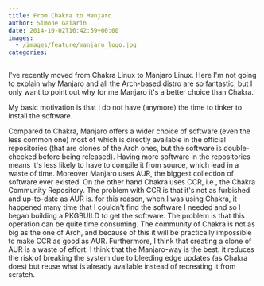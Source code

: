 ```yaml
---
title: From Chakra to Manjaro
author: Simone Gaiarin
date: 2014-10-02T16:42:59+00:00
images:
  - /images/feature/manjaro_logo.jpg
categories:
---
```

I've recently moved from Chakra Linux to Manjaro Linux. Here I'm not going to explain why Manjaro and all the Arch-based distro are so fantastic, but I only want to point out why for me Manjaro it's a better choice than Chakra.<!--more-->

My basic motivation is that I do not have (anymore) the time to tinker to install the software.

Compared to Chakra, Manjaro offers a wider choice of software (even the less common one) most of which is directly available in the official repositories (that are clones of the Arch ones, but the software is double-checked before being released). Having more software in the repositories means it's less likely to have to compile it from source, which lead in a waste of time. Moreover Manjaro uses AUR, the biggest collection of software ever existed. On the other hand Chakra uses CCR, i.e., the Chakra Community Repository. The problem with CCR is that it's not as furbished and up-to-date as AUR is. for this reason, when I was using Chakra, it happened many time that I couldn't find the software I needed and so I began building a PKGBUILD to get the software. The problem is that this operation can be quite time consuming. The community of Chakra is not as big as the one of Arch, and because of this it will be practically impossible to make CCR as good as AUR. Furthermore, I think that creating a clone of AUR is a waste of effort. I think that the Manjaro-way is the best: it reduces the risk of breaking the system due to bleeding edge updates (as Chakra does) but reuse what is already available instead of recreating it from scratch.
